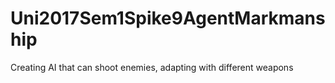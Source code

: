 # Uni2017Sem1Spike9AgentMarkmanship
Creating AI that can shoot enemies, adapting with different weapons
